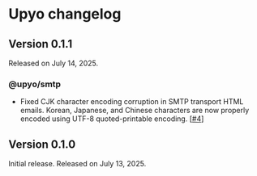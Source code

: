 Upyo changelog
==============

Version 0.1.1
-------------

Released on July 14, 2025.

### @upyo/smtp

 -  Fixed CJK character encoding corruption in SMTP transport HTML emails.
    Korean, Japanese, and Chinese characters are now properly encoded using
    UTF-8 quoted-printable encoding.  [[#4]]

[#4]: https://github.com/dahlia/upyo/issues/4


Version 0.1.0
-------------

Initial release.  Released on July 13, 2025.
